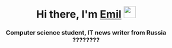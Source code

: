 <h1 align="center">Hi there, I'm <a href="https://daniilshat.ru/" target="_blank">Emil</a> 
<img src="https://github.com/blackcater/blackcater/raw/main/images/Hi.gif" height="32"/></h1>
<h3 align="center">Computer science student, IT news writer from Russia ????????</h3>
